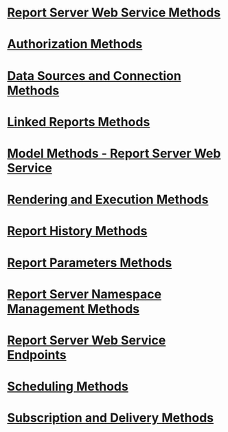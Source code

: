# [Report Server Web Service Methods](report-server-web-service-methods.md)

# [Authorization Methods](authorization-methods.md)
# [Data Sources and Connection Methods](data-sources-and-connection-methods.md)
# [Linked Reports Methods](linked-reports-methods.md)
# [Model Methods - Report Server Web Service](model-methods-report-server-web-service.md)
# [Rendering and Execution Methods](rendering-and-execution-methods.md)
# [Report History Methods](report-history-methods.md)
# [Report Parameters Methods](report-parameters-methods.md)
# [Report Server Namespace Management Methods](report-server-namespace-management-methods.md)
# [Report Server Web Service Endpoints](report-server-web-service-endpoints.md)
# [Scheduling Methods](scheduling-methods.md)
# [Subscription and Delivery Methods](subscription-and-delivery-methods.md)
